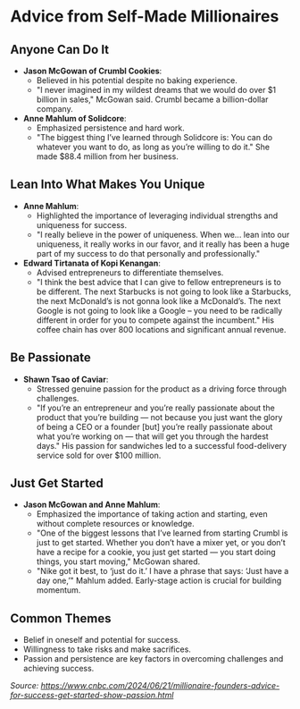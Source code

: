 # Advice from Self-Made Millionaires

## Anyone Can Do It
- **Jason McGowan of Crumbl Cookies**:
  - Believed in his potential despite no baking experience.
  - "I never imagined in my wildest dreams that we would do over $1 billion in sales," McGowan said. Crumbl became a billion-dollar company.
- **Anne Mahlum of Solidcore**:
  - Emphasized persistence and hard work.
  - "The biggest thing I’ve learned through Solidcore is: You can do whatever you want to do, as long as you’re willing to do it." She made $88.4 million from her business.

## Lean Into What Makes You Unique
- **Anne Mahlum**:
  - Highlighted the importance of leveraging individual strengths and uniqueness for success.
  - "I really believe in the power of uniqueness. When we... lean into our uniqueness, it really works in our favor, and it really has been a huge part of my success to do that personally and professionally."
- **Edward Tirtanata of Kopi Kenangan**:
  - Advised entrepreneurs to differentiate themselves.
  - "I think the best advice that I can give to fellow entrepreneurs is to be different. The next Starbucks is not going to look like a Starbucks, the next McDonald’s is not gonna look like a McDonald’s. The next Google is not going to look like a Google – you need to be radically different in order for you to compete against the incumbent." His coffee chain has over 800 locations and significant annual revenue.

## Be Passionate
- **Shawn Tsao of Caviar**:
  - Stressed genuine passion for the product as a driving force through challenges.
  - "If you’re an entrepreneur and you’re really passionate about the product that you’re building — not because you just want the glory of being a CEO or a founder [but] you’re really passionate about what you’re working on — that will get you through the hardest days." His passion for sandwiches led to a successful food-delivery service sold for over $100 million.

## Just Get Started
- **Jason McGowan and Anne Mahlum**:
  - Emphasized the importance of taking action and starting, even without complete resources or knowledge.
  - "One of the biggest lessons that I’ve learned from starting Crumbl is just to get started. Whether you don’t have a mixer yet, or you don’t have a recipe for a cookie, you just get started — you start doing things, you start moving," McGowan shared.
  - "Nike got it best, to ‘just do it.’ I have a phrase that says: ‘Just have a day one,’" Mahlum added. Early-stage action is crucial for building momentum.

## Common Themes
- Belief in oneself and potential for success.
- Willingness to take risks and make sacrifices.
- Passion and persistence are key factors in overcoming challenges and achieving success.

_Source: https://www.cnbc.com/2024/06/21/millionaire-founders-advice-for-success-get-started-show-passion.html_
